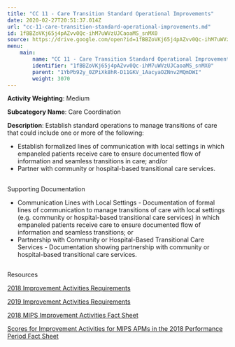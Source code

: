 ```yaml
---
title: "CC 11 - Care Transition Standard Operational Improvements"
date: 2020-02-27T20:51:37.014Z
url: "cc-11-care-transition-standard-operational-improvements.md"
id: 1fBBZoVKj65j4pAZvv0Qc-ihM7uWVzUJCaoaMS_snMX0
source: https://drive.google.com/open?id=1fBBZoVKj65j4pAZvv0Qc-ihM7uWVzUJCaoaMS_snMX0
menu:
    main:
        name: "CC 11 - Care Transition Standard Operational Improvements"
        identifier: "1fBBZoVKj65j4pAZvv0Qc-ihM7uWVzUJCaoaMS_snMX0"
        parent: "1YbPb92y_0ZPiXk8hR-D11GKV_1AacyaOZNnv2MQmDWI"
        weight: 3070
---
```









**Activity Weighting**: Medium

**Subcategory Name**: Care Coordination

**Description**: Establish standard operations to manage transitions of care that could include one or more of the following:

* Establish formalized lines of communication with local settings in which empaneled patients receive care to ensure documented flow of information and seamless transitions in care; and/or
* Partner with community or hospital-based transitional care services.







## 

Supporting Documentation

* Communication Lines with Local Settings - Documentation of formal lines of communication to manage transitions of care with local settings (e.g. community or hospital-based transitional care services) in which empaneled patients receive care to ensure documented flow of information and seamless transitions; or 
* Partnership with Community or Hospital-Based Transitional Care Services - Documentation showing partnership with community or hospital-based transitional care services.







## 

Resources

[2018 Improvement Activities Requirements](https://qpp.cms.gov/mips/improvement-activities?py=2018)

[2019 Improvement Activities Requirements](https://qpp.cms.gov/mips/improvement-activities?py=2019)

[2018 MIPS Improvement Activities Fact Sheet](https://qpp.cms.gov/resource/2018%20MIPS%20Improvement%20Activities%20Fact%20Sheet)

[Scores for Improvement Activities for MIPS APMs in the 2018 Performance Period Fact Sheet](https://qpp.cms.gov/resource/2018%20MIPS%20APMs%20improvement%20Activities%20scores%20fact%20sheet)

